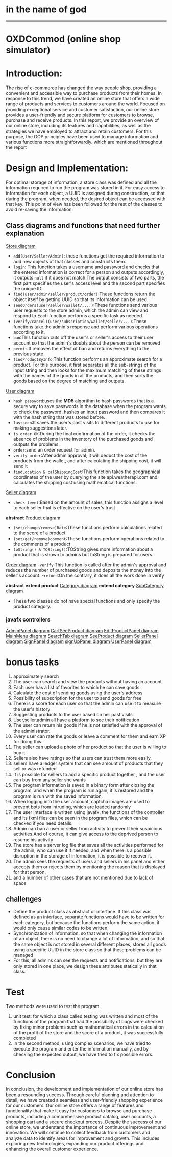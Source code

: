 # in the name of god
-------------------
# OXDCommod (online shop simulator)

# Introduction:
The rise of e-commerce has changed the way people shop, providing a convenient and accessible way to purchase products from their homes. In response to this trend, we have created an online store that offers a wide range of products and services to customers around the world. Focused on providing exceptional service and customer satisfaction, our online store provides a user-friendly and secure platform for customers to browse, purchase and receive products. In this report, we provide an overview of our online store, including its features and capabilities, as well as the strategies we have employed to attract and retain customers.
For this purpose, the OOP principles have been used to manage information and various functions more straightforwardly. which are mentioned throughout the report

# Design and Implementation:
For optimal storage of information, a store class was defined and all the information required to run the program was stored in it.
For easy access to information for each object, a UUID is assigned during construction, so that during the program, when needed, the desired object can be accessed with that key.
This point of view has been followed for the rest of the classes to avoid re-saving the information.
## Class diagrams and functions that need further explanation
  [Store diagram](diagrams/Store.pdf)
- `add(User/Seller/Admin)`: these functions get the required information to add new objects of that classes and constructs them.
- `login`: This function takes a username and password and checks that the entered information is correct for a person and outputs accordingly, it outputs `null` if it does not match.The output consists of two parts, the first part specifies the user's access level and the second part specifies the unique ID.
- `find(user/admin/seller/product/order)`:These functions return the object itself by getting UUID so that its information can be used.
- `sendOrders(user/seller/wallet/....)`:These functions send various user requests to the store admin, which the admin can view and respond to.Each function performs a specific task as needed.
- `(verify/cancel)(user/subscription/wallet/seller/...)`:These functions take the admin's response and perform various operations according to it.
- `ban`:This function cuts off the user's or seller's access to their user account so that the admin's doubts about the person can be removed
- `permit`:It removes the effect of ban and returns everything to the previous state 
- `findProductByInfo`:This function performs an approximate search for a product. For this purpose, it first separates all the sub-strings of the input string and then looks for the maximum matching of these strings with the names of the goods in all the products, and then sorts the goods based on the degree of matching and outputs.
  
[User diagram](diagrams/User.pdf)
- `hash password`:uses the **MD5** algorithm to hash passwords that is  a secure way to save passwords in the database.when the program wants to check the password, hashes an input password and then compares it with the hash string that was stored before.
- `lastseen`:It saves the user's past visits to different products to use for making suggestions later.
- `is order OK`:During the final confirmation of the order, it checks the absence of problems in the inventory of the purchased goods and outputs the problems.
- `order`:send an order request for admin.
- `verify order`:After admin approval, it will deduct the cost of the products from the wallet, and after calculating the shipping cost, it will send it
- `findLocation & calShippingCost`:This function takes the geographical coordinates of the user by querying the site api.weatherapi.com and calculates the shipping cost using mathematical functions.
  
[َSeller diagram](diagrams/Seller.pdf)
- `check level`:Based on the amount of sales, this function assigns a level to each seller that is effective on the user's trust

**abstract** [Product diagram](diagrams/Product.pdf)
- `(set/change/remove)Rate`:These functions perform calculations related to the score of a product
- `(set/get/remove)comment`:These functions perform operations related to the comments of a product
- `toString() & TOString()`:TOString gives more information about a product that is shown to admins but toString is prepared for users.
  
[Order diagram](diagrams/Order.pdf)
-`verify`:This function is called after the admin's approval and reduces the number of purchased goods and deposits the money into the seller's account.
-`refund`:On the contrary, it does all the work done in verify

**abstract** **extend product** [Category diagram](diagrams/Order.pdf)
**extend category** [SubCategory diagram](diagrams/Order.pdf)
- These two classes do not have special functions and only specify the product category.
### javafx controllers
[AdminPanel diagram](diagrams/AdminPanel.pdf)
[CartSeeProduct diagram](diagrams/CartSeeProduct.pdf)
[EditProductPanel diagram](diagrams/EditProductPanel.pdf)
[MainMenu diagram](diagrams/MainMenu.pdf)
[SearchTab diagram](diagrams/SearchTab.pdf)
[SeeProduct diagram](diagrams/SeeProduct.pdf)
[SellerPanel diagram](diagrams/SellerPanel.pdf)
[SignPanel diagram](diagrams/SignPanel.pdf)
[signUpPanel diagram](diagrams/signUpPanel.pdf)
[UserPanel diagram](diagrams/UserPanel.pdf)

# bonus tasks
1. approximately search
2. The user can search and view the products without having an account
3. Each user has a list of favorites to which he can save goods
4. Calculate the cost of sending goods using the user's address
5. Possibility of subscription for the user to send goods for free
6. There is a score for each user so that the admin can use it to measure the user's history
7. Suggesting products to the user based on her past visits
8. User,seller,admin all have a platform to see their notification
9. The user can return his goods if he is not satisfied with the approval of the administrator.
10. Every user can rate the goods or leave a comment for them and earn XP for doing this.
11. The seller can upload a photo of her product so that the user is willing to buy it.
12. Sellers also have ratings so that users can trust them more easily.
13. sellers have a ledger system that can see amount of products that they sell or was refunded
14. It is possible for sellers to add a specific product together , and the user can buy from any seller she wants
15. The program information is saved in a binary form after closing the program, and when the program is run again, it is restored and the program is run with the saved information.
16. When logging into the user account, captcha images are used to prevent bots from intruding, which are loaded randomly
17. The user interface is written using javafx, the functions of the controller and its fxml files can be seen in the program files, which can be checked if you need details.
18. Admin can ban a user or seller from activity to prevent their suspicious activities.And of course, it can give access to the deprived person to resume his activity
19. The store has a server log file that saves all the activities performed for the admin, who can use it if needed, and when there is a possible disruption in the storage of information, it is possible to recover it.
20. The admin sees the requests of users and sellers in his panel and either accepts them or rejects them by mentioning the reason that is displayed for that person.
21. and a number of other cases that are not mentioned due to lack of space

## challenges
- Define the product class as abstract or interface. If this class was defined as an interface, separate functions would have to be written for each category, but because the functions perform the same action, it would only cause similar codes to be written.
- Synchronization of information: so that when changing the information of an object, there is no need to change a lot of information, and so that the same object is not stored in several different places, stores all goods using a specific UUID in the store class so that these problems can be managed
- For this, all admins can see the requests and notifications, but they are only stored in one place, we design these attributes statically in that class.
  
# Test
Two methods were used to test the program.
1. unit test: for which a class called testing was written and most of the functions of the program that had the possibility of bugs were checked by fixing minor problems such as mathematical errors in the calculation of the profit of the store and the score of a product, it was successfully completed
2. In the second method, using complex scenarios, we have tried to execute the program and enter the information manually, and by checking the expected output, we have tried to fix possible errors.

# Conclusion
In conclusion, the development and implementation of our online store has been a resounding success. Through careful planning and attention to detail, we have created a seamless and user-friendly shopping experience for our customers. Our online store offers a range of features and functionality that make it easy for customers to browse and purchase products, including a comprehensive product catalog, user accounts, a shopping cart and a secure checkout process.
Despite the success of our online store, we understand the importance of continuous improvement and innovation. We will continue to collect feedback from customers and analyze data to identify areas for improvement and growth. This includes exploring new technologies, expanding our product offerings and enhancing the overall customer experience.